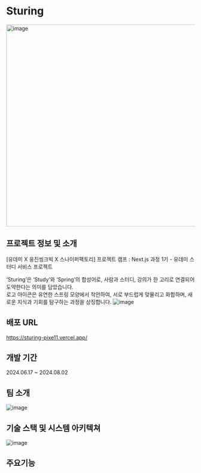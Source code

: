# Sturing 
<img width="539" alt="image" src="https://github.com/user-attachments/assets/03e7a032-1295-43b6-ba00-34d2331f7788">

## 프로젝트 정보 및 소개
[유데미 X 웅진씽크빅 X 스나이퍼팩토리] 프로젝트 캠프 : Next.js 과정 1기 - 유데미 스터디 서비스 프로젝트 <br/>

‘Sturing’은 ‘Study’와 ‘Spring’의 합성어로, 사람과 스터디, 강의가 한 고리로 연결되어 도약한다는 의미를 담았습니다. <br/>
로고 아이콘은 유연한 스프링 모양에서 착안하여, 서로 부드럽게 맞물리고 화합하며, 새로운 지식과 기회를 탐구하는 과정을 상징합니다.
![image](https://github.com/user-attachments/assets/b3aec2ba-ba21-4d78-9195-fcf5c5b12082)


## 배포 URL
https://sturing-pixe11.vercel.app/

## 개발 기간
2024.06.17 ~ 2024.08.02

## 팀 소개
![image](https://github.com/user-attachments/assets/b9f797ca-502e-4658-831c-090f696c4557)

## 기술 스택 및 시스템 아키텍쳐
![image](https://github.com/user-attachments/assets/3391a578-4054-432e-a664-62f02563d73a)

## 주요기능

